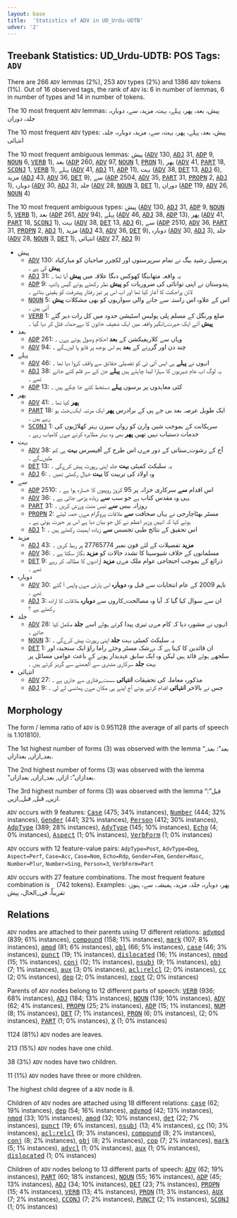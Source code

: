 ```yaml
---
layout: base
title:  'Statistics of ADV in UD_Urdu-UDTB'
udver: '2'
---
```


## Treebank Statistics: UD_Urdu-UDTB: POS Tags: `ADV`

There are 266 `ADV` lemmas (2%), 253 `ADV` types (2%) and 1386 `ADV` tokens (1%).
Out of 16 observed tags, the rank of `ADV` is: 6 in number of lemmas, 6 in number of types and 14 in number of tokens.

The 10 most frequent `ADV` lemmas: پیش، بعد، پھر، پہلے، بہت، مزید، سے، دوبارہ، جلد، دوران

The 10 most frequent `ADV` types:  پیش، بعد، پہلے، پھر، بہت، سے، مزید، دوبارہ، جلد، انتہائی

The 10 most frequent ambiguous lemmas: پیش (<tt><a href="ur_udtb-pos-ADV.html">ADV</a></tt> 130, <tt><a href="ur_udtb-pos-ADJ.html">ADJ</a></tt> 31, <tt><a href="ur_udtb-pos-ADP.html">ADP</a></tt> 9, <tt><a href="ur_udtb-pos-NOUN.html">NOUN</a></tt> 6, <tt><a href="ur_udtb-pos-VERB.html">VERB</a></tt> 1), بعد (<tt><a href="ur_udtb-pos-ADP.html">ADP</a></tt> 260, <tt><a href="ur_udtb-pos-ADV.html">ADV</a></tt> 97, <tt><a href="ur_udtb-pos-NOUN.html">NOUN</a></tt> 1, <tt><a href="ur_udtb-pos-PRON.html">PRON</a></tt> 1), پھر (<tt><a href="ur_udtb-pos-ADV.html">ADV</a></tt> 41, <tt><a href="ur_udtb-pos-PART.html">PART</a></tt> 18, <tt><a href="ur_udtb-pos-SCONJ.html">SCONJ</a></tt> 1, <tt><a href="ur_udtb-pos-VERB.html">VERB</a></tt> 1), پہلے (<tt><a href="ur_udtb-pos-ADV.html">ADV</a></tt> 41, <tt><a href="ur_udtb-pos-ADJ.html">ADJ</a></tt> 11, <tt><a href="ur_udtb-pos-ADP.html">ADP</a></tt> 11), بہت (<tt><a href="ur_udtb-pos-ADV.html">ADV</a></tt> 38, <tt><a href="ur_udtb-pos-DET.html">DET</a></tt> 13, <tt><a href="ur_udtb-pos-ADJ.html">ADJ</a></tt> 6), مزید (<tt><a href="ur_udtb-pos-ADJ.html">ADJ</a></tt> 43, <tt><a href="ur_udtb-pos-ADV.html">ADV</a></tt> 36, <tt><a href="ur_udtb-pos-DET.html">DET</a></tt> 9), سے (<tt><a href="ur_udtb-pos-ADP.html">ADP</a></tt> 2504, <tt><a href="ur_udtb-pos-ADV.html">ADV</a></tt> 35, <tt><a href="ur_udtb-pos-PART.html">PART</a></tt> 31, <tt><a href="ur_udtb-pos-PROPN.html">PROPN</a></tt> 2, <tt><a href="ur_udtb-pos-ADJ.html">ADJ</a></tt> 1), دوبارہ (<tt><a href="ur_udtb-pos-ADV.html">ADV</a></tt> 30, <tt><a href="ur_udtb-pos-ADJ.html">ADJ</a></tt> 3), جلد (<tt><a href="ur_udtb-pos-ADV.html">ADV</a></tt> 28, <tt><a href="ur_udtb-pos-NOUN.html">NOUN</a></tt> 3, <tt><a href="ur_udtb-pos-DET.html">DET</a></tt> 1), دوران (<tt><a href="ur_udtb-pos-ADP.html">ADP</a></tt> 119, <tt><a href="ur_udtb-pos-ADV.html">ADV</a></tt> 26, <tt><a href="ur_udtb-pos-NOUN.html">NOUN</a></tt> 4)

The 10 most frequent ambiguous types:  پیش (<tt><a href="ur_udtb-pos-ADV.html">ADV</a></tt> 130, <tt><a href="ur_udtb-pos-ADJ.html">ADJ</a></tt> 31, <tt><a href="ur_udtb-pos-ADP.html">ADP</a></tt> 9, <tt><a href="ur_udtb-pos-NOUN.html">NOUN</a></tt> 5, <tt><a href="ur_udtb-pos-VERB.html">VERB</a></tt> 1), بعد (<tt><a href="ur_udtb-pos-ADP.html">ADP</a></tt> 261, <tt><a href="ur_udtb-pos-ADV.html">ADV</a></tt> 94), پہلے (<tt><a href="ur_udtb-pos-ADV.html">ADV</a></tt> 46, <tt><a href="ur_udtb-pos-ADJ.html">ADJ</a></tt> 38, <tt><a href="ur_udtb-pos-ADP.html">ADP</a></tt> 13), پھر (<tt><a href="ur_udtb-pos-ADV.html">ADV</a></tt> 41, <tt><a href="ur_udtb-pos-PART.html">PART</a></tt> 18, <tt><a href="ur_udtb-pos-SCONJ.html">SCONJ</a></tt> 1), بہت (<tt><a href="ur_udtb-pos-ADV.html">ADV</a></tt> 38, <tt><a href="ur_udtb-pos-DET.html">DET</a></tt> 13, <tt><a href="ur_udtb-pos-ADJ.html">ADJ</a></tt> 6), سے (<tt><a href="ur_udtb-pos-ADP.html">ADP</a></tt> 2510, <tt><a href="ur_udtb-pos-ADV.html">ADV</a></tt> 36, <tt><a href="ur_udtb-pos-PART.html">PART</a></tt> 31, <tt><a href="ur_udtb-pos-PROPN.html">PROPN</a></tt> 2, <tt><a href="ur_udtb-pos-ADJ.html">ADJ</a></tt> 1), مزید (<tt><a href="ur_udtb-pos-ADJ.html">ADJ</a></tt> 43, <tt><a href="ur_udtb-pos-ADV.html">ADV</a></tt> 36, <tt><a href="ur_udtb-pos-DET.html">DET</a></tt> 9), دوبارہ (<tt><a href="ur_udtb-pos-ADV.html">ADV</a></tt> 30, <tt><a href="ur_udtb-pos-ADJ.html">ADJ</a></tt> 3), جلد (<tt><a href="ur_udtb-pos-ADV.html">ADV</a></tt> 28, <tt><a href="ur_udtb-pos-NOUN.html">NOUN</a></tt> 3, <tt><a href="ur_udtb-pos-DET.html">DET</a></tt> 1), انتہائی (<tt><a href="ur_udtb-pos-ADV.html">ADV</a></tt> 27, <tt><a href="ur_udtb-pos-ADJ.html">ADJ</a></tt> 9)


* پیش
  * <tt><a href="ur_udtb-pos-ADV.html">ADV</a></tt> 130: پرنسپل رشید بیگ نے تمام سرپرستوں اور لکچرر صاحبان کو مبارکباد <b>پیش</b> کی ہے ۔
  * <tt><a href="ur_udtb-pos-ADJ.html">ADJ</a></tt> 31: یہ واقعہ متھابنگا کھوکس دنگا علاقہ میں <b>پیش</b> آیا تھا ۔
  * <tt><a href="ur_udtb-pos-ADP.html">ADP</a></tt> 9: ہندوستان نے اپنی توانائی کی ضروریات کو <b>پیش</b> نظر رکھتے ہوئے گیس پائپ لائن پراجکٹ کا آغاز کیا تھا اور اب اس پر تیز رفتار پیشرفت کو یقینی بنائے ۔
  * <tt><a href="ur_udtb-pos-NOUN.html">NOUN</a></tt> 5: اس کے علاوہ اس راستہ سے جانے والی سواریوں کو بھی مشکلات <b>پیش</b> آئی ہیں ۔
  * <tt><a href="ur_udtb-pos-VERB.html">VERB</a></tt> 1: ضلع ورنگل کے مسلم پلی پولیس اسٹیشن حدود میں کل رات دیر گئے <b>پیش</b> آئے ایک حیرت_انگیز واقعہ میں ایک ضعیف خاتون کا بےرحمانہ قتل کر دیا گیا ۔
* بعد
  * <tt><a href="ur_udtb-pos-ADP.html">ADP</a></tt> 261: وہاں سے کلاریفیکشن کے <b>بعد</b> احکام وصول ہوئے ہےں ۔
  * <tt><a href="ur_udtb-pos-ADV.html">ADV</a></tt> 94: چند دن اور گزرنے کے <b>بعد</b> ہم اس بوجھ پر قابو پا لیں_گے ۔
* پہلے
  * <tt><a href="ur_udtb-pos-ADV.html">ADV</a></tt> 46: انہوں نے <b>پہلے</b> ہی ایس آئی ٹی کو تفصیلی حقائق سے واقف کروا دیا تھا ۔
  * <tt><a href="ur_udtb-pos-ADJ.html">ADJ</a></tt> 38: یہ لوگ اب عام شہریوں کا سہارا لینا چاہتے ہیں <b>پہلے</b> جن کے سر قلم کئے جاتے تھے ۔
  * <tt><a href="ur_udtb-pos-ADP.html">ADP</a></tt> 13: کئی معاہدوں پر برسوں <b>پہلے</b> دستخط کئے جا چکے ہیں ۔
* پھر
  * <tt><a href="ur_udtb-pos-ADV.html">ADV</a></tt> 41: <b>پھر</b> کیا تھا ۔
  * <tt><a href="ur_udtb-pos-PART.html">PART</a></tt> 18: ایک طویل عرصہ بعد بی جے پی کے برادرس <b>پھر</b> ایک مرتبہ ایک_جٹ ہو رہے ہیں ۔
  * <tt><a href="ur_udtb-pos-SCONJ.html">SCONJ</a></tt> 1: سریکانت کے بموجب شین وارن کو رواں سیزن بہتر کھلاڑیوں کی خدمات دستیاب نہیں تھیں <b>پھر</b> بھی وہ بہتر مظاہرہ کرنے مےں کامیاب رہے ۔
* بہت
  * <tt><a href="ur_udtb-pos-ADV.html">ADV</a></tt> 38: آج کے رشوت_ستانی کے دور مےں اس طرح کے آفیسرس <b>بہت</b> ہی کم ملیں_گے ۔
  * <tt><a href="ur_udtb-pos-DET.html">DET</a></tt> 13: یہ سلیکٹ کمیٹی <b>بہت</b> جلد اپنی رپورٹ پیش کرےگی ۔
  * <tt><a href="ur_udtb-pos-ADJ.html">ADJ</a></tt> 6: وہ اولاد کی تربیت کا <b>بہت</b> خیال رکھتی تھیں ۔
* سے
  * <tt><a href="ur_udtb-pos-ADP.html">ADP</a></tt> 2510: اس اقدام <b>سے</b> سرکاری خزانہ پر 95 کروڑ روپیوں کا خسارہ ہوا ہے ۔
  * <tt><a href="ur_udtb-pos-ADV.html">ADV</a></tt> 36: یہی وہ مقدس کتاب ہے جو سب <b>سے</b> زیادہ پڑھی جاتی ہے ۔
  * <tt><a href="ur_udtb-pos-PART.html">PART</a></tt> 31: روزانہ بیس <b>سے</b> تیس منٹ ورزش کریں ۔
  * <tt><a href="ur_udtb-pos-PROPN.html">PROPN</a></tt> 2: مسٹر بھٹاچارجی نے یہاں صحافت <b>سے</b> ملاقات پروگرام مےں حصہ لیتے ہوئے کہا کہ انہیں وزیر اعظم نے کل جو بیان دیا ہے اس پر حیرت ہوئی ہے ۔
  * <tt><a href="ur_udtb-pos-ADJ.html">ADJ</a></tt> 1: اس تحقیق کے نتائج طبی تجسس <b>سے</b> زیادہ اہمیت رکھتے ہیں ۔
* مزید
  * <tt><a href="ur_udtb-pos-ADJ.html">ADJ</a></tt> 43: <b>مزید</b> تفصیلات کے لئے فون نمبر 27765774 پر ربط کریں ۔
  * <tt><a href="ur_udtb-pos-ADV.html">ADV</a></tt> 36: مسلمانوں کے خلاف شیوسینا کا تشدد حالات کو <b>مزید</b> بگاڑ سکتا ہے ۔
  * <tt><a href="ur_udtb-pos-DET.html">DET</a></tt> 9: ذرائع کے بموجب احتجاجی عوام ملک مےں <b>مزید</b> آزادیوں کا مطالبہ کر رہے تھے ۔
* دوبارہ
  * <tt><a href="ur_udtb-pos-ADV.html">ADV</a></tt> 30: تاہم 2009 کے عام انتخابات سے قبل وہ <b>دوبارہ</b> اس پارٹی مےں واپس آ گئے تھے ۔
  * <tt><a href="ur_udtb-pos-ADJ.html">ADJ</a></tt> 3: ان سے سوال کیا گیا کہ آیا وہ مصالحت_کاروں سے <b>دوبارہ</b> ملاقات کا ارادہ رکھتے ہے ؟
* جلد
  * <tt><a href="ur_udtb-pos-ADV.html">ADV</a></tt> 28: انہوں نے مشورہ دیا کہ کام مےں تیزی پیدا کرتے ہوئے اسے <b>جلد</b> مکمل کیا جائے ۔
  * <tt><a href="ur_udtb-pos-NOUN.html">NOUN</a></tt> 3: یہ سلیکٹ کمیٹی بہت <b>جلد</b> اپنی رپورٹ پیش کرےگی ۔
  * <tt><a href="ur_udtb-pos-DET.html">DET</a></tt> 1: ان قائدین کا کہنا ہے کہ بےشک مسٹر وجئے راما راؤ ایک سنجیدہ اور سلجھے ہوئے قائد ہیں لیکن وہ ایک سابق عہدیدار ہونے کے باعث عوامی مسائل پر بہت <b>جلد</b> سرکاری مشنری سے اُلجھنے سے گریز کرتے ہیں ۔
* انتہائی
  * <tt><a href="ur_udtb-pos-ADV.html">ADV</a></tt> 27: مذکورہ معاملہ کی تحقیقات <b>انتہائی</b> سست_رفتاری سے جاری ہے ۔
  * <tt><a href="ur_udtb-pos-ADJ.html">ADJ</a></tt> 9: جس نے بالاخر <b>انتہائی</b> اقدام کرتے ہوئے آج اپنے ہی مکان مےں پھانسی لے لی ۔

## Morphology

The form / lemma ratio of `ADV` is 0.951128 (the average of all parts of speech is 1.101810).

The 1st highest number of forms (3) was observed with the lemma “بعد”: بعد, بعد_ازاں, بعدازاں.

The 2nd highest number of forms (3) was observed with the lemma “بعدازاں”: ازاں, بعد_ازاں, بعدازاں.

The 3rd highest number of forms (3) was observed with the lemma “قبل”: ازیں, قبل, قبل_ازیں.

`ADV` occurs with 9 features: <tt><a href="ur_udtb-feat-Case.html">Case</a></tt> (475; 34% instances), <tt><a href="ur_udtb-feat-Number.html">Number</a></tt> (444; 32% instances), <tt><a href="ur_udtb-feat-Gender.html">Gender</a></tt> (441; 32% instances), <tt><a href="ur_udtb-feat-Person.html">Person</a></tt> (412; 30% instances), <tt><a href="ur_udtb-feat-AdpType.html">AdpType</a></tt> (389; 28% instances), <tt><a href="ur_udtb-feat-AdvType.html">AdvType</a></tt> (145; 10% instances), <tt><a href="ur_udtb-feat-Echo.html">Echo</a></tt> (4; 0% instances), <tt><a href="ur_udtb-feat-Aspect.html">Aspect</a></tt> (1; 0% instances), <tt><a href="ur_udtb-feat-VerbForm.html">VerbForm</a></tt> (1; 0% instances)

`ADV` occurs with 12 feature-value pairs: `AdpType=Post`, `AdvType=Deg`, `Aspect=Perf`, `Case=Acc`, `Case=Nom`, `Echo=Rdp`, `Gender=Fem`, `Gender=Masc`, `Number=Plur`, `Number=Sing`, `Person=3`, `VerbForm=Part`

`ADV` occurs with 27 feature combinations.
The most frequent feature combination is `_` (742 tokens).
Examples: پھر، دوبارہ، جلد، مزید، ہمیشہ، سے، ہنوز، تقریباً، فی_الحال، پیش


## Relations

`ADV` nodes are attached to their parents using 17 different relations: <tt><a href="ur_udtb-dep-advmod.html">advmod</a></tt> (839; 61% instances), <tt><a href="ur_udtb-dep-compound.html">compound</a></tt> (158; 11% instances), <tt><a href="ur_udtb-dep-mark.html">mark</a></tt> (107; 8% instances), <tt><a href="ur_udtb-dep-amod.html">amod</a></tt> (81; 6% instances), <tt><a href="ur_udtb-dep-obl.html">obl</a></tt> (66; 5% instances), <tt><a href="ur_udtb-dep-case.html">case</a></tt> (46; 3% instances), <tt><a href="ur_udtb-dep-punct.html">punct</a></tt> (19; 1% instances), <tt><a href="ur_udtb-dep-dislocated.html">dislocated</a></tt> (16; 1% instances), <tt><a href="ur_udtb-dep-nmod.html">nmod</a></tt> (15; 1% instances), <tt><a href="ur_udtb-dep-conj.html">conj</a></tt> (12; 1% instances), <tt><a href="ur_udtb-dep-nsubj.html">nsubj</a></tt> (9; 1% instances), <tt><a href="ur_udtb-dep-obj.html">obj</a></tt> (7; 1% instances), <tt><a href="ur_udtb-dep-aux.html">aux</a></tt> (3; 0% instances), <tt><a href="ur_udtb-dep-acl-relcl.html">acl:relcl</a></tt> (2; 0% instances), <tt><a href="ur_udtb-dep-cc.html">cc</a></tt> (2; 0% instances), <tt><a href="ur_udtb-dep-dep.html">dep</a></tt> (2; 0% instances), <tt><a href="ur_udtb-dep-root.html">root</a></tt> (2; 0% instances)

Parents of `ADV` nodes belong to 12 different parts of speech: <tt><a href="ur_udtb-pos-VERB.html">VERB</a></tt> (936; 68% instances), <tt><a href="ur_udtb-pos-ADJ.html">ADJ</a></tt> (184; 13% instances), <tt><a href="ur_udtb-pos-NOUN.html">NOUN</a></tt> (139; 10% instances), <tt><a href="ur_udtb-pos-ADV.html">ADV</a></tt> (62; 4% instances), <tt><a href="ur_udtb-pos-PROPN.html">PROPN</a></tt> (25; 2% instances), <tt><a href="ur_udtb-pos-ADP.html">ADP</a></tt> (15; 1% instances), <tt><a href="ur_udtb-pos-NUM.html">NUM</a></tt> (8; 1% instances), <tt><a href="ur_udtb-pos-DET.html">DET</a></tt> (7; 1% instances), <tt><a href="ur_udtb-pos-PRON.html">PRON</a></tt> (6; 0% instances),  (2; 0% instances), <tt><a href="ur_udtb-pos-PART.html">PART</a></tt> (1; 0% instances), <tt><a href="ur_udtb-pos-X.html">X</a></tt> (1; 0% instances)

1124 (81%) `ADV` nodes are leaves.

213 (15%) `ADV` nodes have one child.

38 (3%) `ADV` nodes have two children.

11 (1%) `ADV` nodes have three or more children.

The highest child degree of a `ADV` node is 8.

Children of `ADV` nodes are attached using 18 different relations: <tt><a href="ur_udtb-dep-case.html">case</a></tt> (62; 19% instances), <tt><a href="ur_udtb-dep-dep.html">dep</a></tt> (54; 16% instances), <tt><a href="ur_udtb-dep-advmod.html">advmod</a></tt> (42; 13% instances), <tt><a href="ur_udtb-dep-nmod.html">nmod</a></tt> (33; 10% instances), <tt><a href="ur_udtb-dep-amod.html">amod</a></tt> (32; 10% instances), <tt><a href="ur_udtb-dep-det.html">det</a></tt> (22; 7% instances), <tt><a href="ur_udtb-dep-punct.html">punct</a></tt> (19; 6% instances), <tt><a href="ur_udtb-dep-nsubj.html">nsubj</a></tt> (13; 4% instances), <tt><a href="ur_udtb-dep-cc.html">cc</a></tt> (10; 3% instances), <tt><a href="ur_udtb-dep-acl-relcl.html">acl:relcl</a></tt> (9; 3% instances), <tt><a href="ur_udtb-dep-compound.html">compound</a></tt> (8; 2% instances), <tt><a href="ur_udtb-dep-conj.html">conj</a></tt> (8; 2% instances), <tt><a href="ur_udtb-dep-obj.html">obj</a></tt> (8; 2% instances), <tt><a href="ur_udtb-dep-cop.html">cop</a></tt> (7; 2% instances), <tt><a href="ur_udtb-dep-mark.html">mark</a></tt> (5; 1% instances), <tt><a href="ur_udtb-dep-advcl.html">advcl</a></tt> (1; 0% instances), <tt><a href="ur_udtb-dep-aux.html">aux</a></tt> (1; 0% instances), <tt><a href="ur_udtb-dep-dislocated.html">dislocated</a></tt> (1; 0% instances)

Children of `ADV` nodes belong to 13 different parts of speech: <tt><a href="ur_udtb-pos-ADV.html">ADV</a></tt> (62; 19% instances), <tt><a href="ur_udtb-pos-PART.html">PART</a></tt> (60; 18% instances), <tt><a href="ur_udtb-pos-NOUN.html">NOUN</a></tt> (55; 16% instances), <tt><a href="ur_udtb-pos-ADP.html">ADP</a></tt> (45; 13% instances), <tt><a href="ur_udtb-pos-ADJ.html">ADJ</a></tt> (34; 10% instances), <tt><a href="ur_udtb-pos-DET.html">DET</a></tt> (23; 7% instances), <tt><a href="ur_udtb-pos-PROPN.html">PROPN</a></tt> (15; 4% instances), <tt><a href="ur_udtb-pos-VERB.html">VERB</a></tt> (13; 4% instances), <tt><a href="ur_udtb-pos-PRON.html">PRON</a></tt> (11; 3% instances), <tt><a href="ur_udtb-pos-AUX.html">AUX</a></tt> (7; 2% instances), <tt><a href="ur_udtb-pos-CCONJ.html">CCONJ</a></tt> (7; 2% instances), <tt><a href="ur_udtb-pos-PUNCT.html">PUNCT</a></tt> (2; 1% instances), <tt><a href="ur_udtb-pos-SCONJ.html">SCONJ</a></tt> (1; 0% instances)

